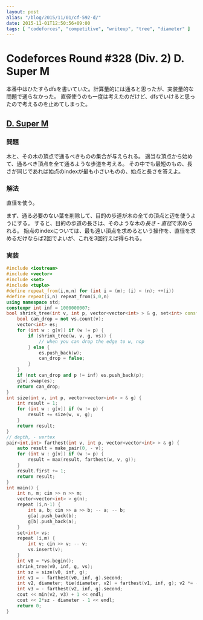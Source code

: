 ```yaml
---
layout: post
alias: "/blog/2015/11/01/cf-592-d/"
date: 2015-11-01T12:50:56+09:00
tags: [ "codeforces", "competitive", "writeup", "tree", "diameter" ]
---
```


# Codeforces Round #328 (Div. 2) D. Super M

本番中はひたすらdfsを書いていた。計算量的には通ると思ったが、実装量的な問題で通らなかった。
直径使うのも一度は考えたのだけど、dfsでいけると思ったので考えるのを止めてしまった。

<!-- more -->

## [D. Super M](http://codeforces.com/contest/592/problem/D)

### 問題

木と、その木の頂点で通るべきものの集合が与えられる。
適当な頂点から始めて、通るべき頂点を全て通るような歩道を考える。
その中でも最短のもの、長さが同じであれば始点のindexが最も小さいものの、始点と長さを答えよ。

### 解法

直径を使う。

まず、通る必要のない葉を削除して、目的の歩道が木の全ての頂点と辺を使うようにする。
すると、目的の歩道の長さは、そのような木の*長さ - 直径*で求められる。
始点のindexについては、最も遠い頂点を求めるという操作を、直径を求めるだけならば2回でよいが、これを3回行えば得られる。

### 実装

``` c++
#include <iostream>
#include <vector>
#include <set>
#include <tuple>
#define repeat_from(i,m,n) for (int i = (m); (i) < (n); ++(i))
#define repeat(i,n) repeat_from(i,0,n)
using namespace std;
constexpr int inf = 1000000007;
bool shrink_tree(int v, int p, vector<vector<int> > & g, set<int> const & vs) {
    bool can_drop = not vs.count(v);
    vector<int> es;
    for (int w : g[v]) if (w != p) {
        if (shrink_tree(w, v, g, vs)) {
            // when you can drop the edge to w, nop
        } else {
            es.push_back(w);
            can_drop = false;
        }
    }
    if (not can_drop and p != inf) es.push_back(p);
    g[v].swap(es);
    return can_drop;
}
int size(int v, int p, vector<vector<int> > & g) {
    int result = 1;
    for (int w : g[v]) if (w != p) {
        result += size(w, v, g);
    }
    return result;
}
// depth, - vertex
pair<int,int> farthest(int v, int p, vector<vector<int> > & g) {
    auto result = make_pair(0, - v);
    for (int w : g[v]) if (w != p) {
        result = max(result, farthest(w, v, g));
    }
    result.first += 1;
    return result;
}
int main() {
    int n, m; cin >> n >> m;
    vector<vector<int> > g(n);
    repeat (i,n-1) {
        int a, b; cin >> a >> b; -- a; -- b;
        g[a].push_back(b);
        g[b].push_back(a);
    }
    set<int> vs;
    repeat (i,m) {
        int v; cin >> v; -- v;
        vs.insert(v);
    }
    int v0 = *vs.begin();
    shrink_tree(v0, inf, g, vs);
    int sz = size(v0, inf, g);
    int v1 = - farthest(v0, inf, g).second;
    int v2, diameter; tie(diameter, v2) = farthest(v1, inf, g); v2 *= -1;
    int v3 = - farthest(v2, inf, g).second;
    cout << min(v2, v3) + 1 << endl;
    cout << 2*sz - diameter - 1 << endl;
    return 0;
}
```
